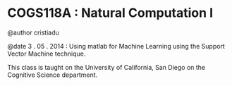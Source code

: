# COGS118A : Natural Computation I

@author cristiadu

@date 3 . 05 . 2014 : Using matlab for Machine Learning using the Support Vector Machine technique.

This class is taught on the University of California, San Diego on the Cognitive Science department.
